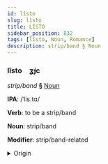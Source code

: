 ```yaml
---
id: lîsto
slug: lîsto
title: LÎSTO
sidebar_position: 832
tags: [lîsto, Noun, Romance]
description: strip/band § Noun
---
```


### lîsto&emsp;<span kind="abugida">ʓ́ɟc</span>

*strip/band* **§** [Noun](../../tags/Noun)

**IPA**: /ˈlis.tɑ/

**Verb**: to be a strip/band

**Noun**: strip/band

**Modifier**: strip/band-related

<details>
    <summary>Origin</summary>
    Italian lista /ˈli.sta/<br/>
    <em>Romance Language Family</em>
</details>